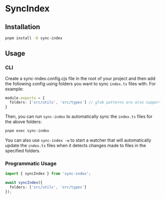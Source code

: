 # SyncIndex

## Installation

```zsh
pnpm install -D sync-index
```

## Usage

### CLI

Create a sync-index.config.cjs file in the root of your project and then add the following config using folders you want to sync `index.ts` files with. For example:

```typescript
module.exports = {
  folders: ['src/utils', 'src/types'] // glob patterns are also supported
}
```

Then, you can run `sync-index` to automatically sync the `index.ts` files for the above folders:
```zsh
pnpm exec sync-index
```

You can also use `sync-index -w` to start a watcher that will automatically update the `index.ts` files when it detects changes made to files in the specified folders.

### Programmatic Usage

```typescript
import { syncIndex } from 'sync-index';

await syncIndex({
  folders: ['src/utils', 'src/types']
});
```


